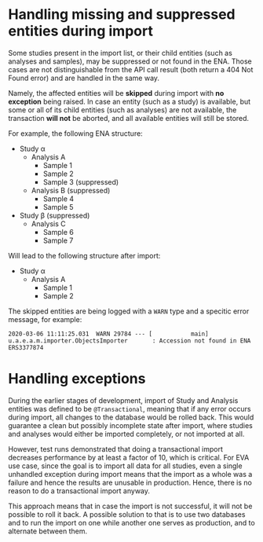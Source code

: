 # Handling missing and suppressed entities during import

Some studies present in the import list, or their child entities (such as analyses and samples), may be suppressed or not found in the ENA. Those cases are not distinguishable from the API call result (both return a 404 Not Found error) and are handled in the same way.

Namely, the affected entities will be **skipped** during import with **no exception** being raised. In case an entity (such as a study) is available, but some or all of its child entities (such as analyses) are not available, the transaction **will not** be aborted, and all available entities will still be stored.

For example, the following ENA structure:
* Study α
  + Analysis A
    - Sample 1
    - Sample 2
    - Sample 3 (suppressed)
  + Analysis B (suppressed)
    - Sample 4
    - Sample 5
* Study β (suppressed)
  + Analysis C
    - Sample 6
    - Sample 7

Will lead to the following structure after import:
* Study α
  + Analysis A
    - Sample 1
    - Sample 2

The skipped entities are being logged with a `WARN` type and a specitic error message, for example:
```
2020-03-06 11:11:25.031  WARN 29784 --- [           main] u.a.e.a.m.importer.ObjectsImporter       : Accession not found in ENA ERS3377874
```

# Handling exceptions

During the earlier stages of development, import of Study and Analysis entities was defined to be `@Transactional`, meaning that if any error occurs during import, all changes to the database would be rolled back. This would guarantee a clean but possibly incomplete state after import, where studies and analyses would either be imported completely, or not imported at all.

However, test runs demonstrated that doing a transactional import decreases performance by at least a factor of 10, which is critical. For EVA use case, since the goal is to import all data for all studies, even a single unhandled exception during import means that the import as a whole was a failure and hence the results are unusable in production. Hence, there is no reason to do a transactional import anyway.

This approach means that in case the import is not successful, it will not be possible to roll it back. A possible solution to that is to use two databases and to run the import on one while another one serves as production, and to alternate between them.